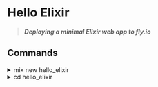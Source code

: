 Hello Elixir
============

> ***Deploying a minimal Elixir web app to fly.io***

Commands
--------

<details>
    <summary>mix new hello_elixir</summary>

```
* creating README.md
* creating .formatter.exs
* creating .gitignore
* creating mix.exs
* creating lib
* creating lib/hello_elixir.ex
* creating test
* creating test/test_helper.exs
* creating test/hello_elixir_test.exs

Your Mix project was created successfully.
You can use "mix" to compile it, test it, and more:

    cd hello_elixir
    mix test

Run "mix help" for more commands.
```

</details>

<details>
    <summary>cd hello_elixir</summary>
</details>